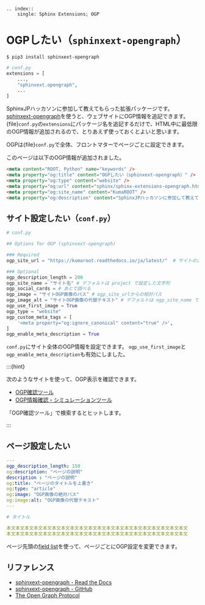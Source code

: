 ```{eval-rst}
.. index::
    single: Sphinx Extensions; OGP
```

# OGPしたい（``sphinxext-opengraph``）

```console
$ pip3 install sphinxext-opengraph
```

```python
# conf.py
extensions = [
    ...,
    "sphinxext.opengraph",
    ...
]
```

SphinxJPハッカソンに参加して教えてもらった拡張パッケージです。
[sphinxext-opengraph](https://pypi.org/project/sphinxext-opengraph/)を使うと、ウェブサイトにOGP情報を追記できます。
{file}`conf.py`の``extensions``にパッケージ名を追記するだけで、HTML中に最低限のOGP情報が追加されるので、とりあえず使っておくとよいと思います。

OGPは{file}`conf.py`で全体、フロントマターでページごとに設定できます。

このページは以下のOGP情報が追加されました。

```html
<meta content="ROOT, Python" name="keywords" />
<meta property="og:title" content="OGPしたい（sphinxext-opengraph）" />
<meta property="og:type" content="website" />
<meta property="og:url" content="sphinx/sphinx-extensions-opengraph.html" />
<meta property="og:site_name" content="KumaROOT" />
<meta property="og:description" content="SphinxJPハッカソンに参加して教えてもらった拡張パッケージです。 sphinxext-opengraph を使うと、ウェブサイトにOGP情報を追記できます。 conf.py で全体のOGPを設定でき、フロントマターでページごとのOGPを設定できます。 conf.py の extensions にパッケージ名を追記するだけで、HTML中に最低限のOGP情報が追加されるので、とりあえず使っ..." />
```

## サイト設定したい（``conf.py``）

```python
# conf.py

## Options for OGP (sphinxext-opengraph)

### Required
ogp_site_url = "https://kumaroot.readthedocs.io/ja/latest/"  # サイトの公開URL

### Optional
ogp_description_length = 200
ogp_site_name = "サイト名" # デフォルトは project で設定した文字列
ogp_social_cards = # あとで調べる
ogp_image = "サイトOGP画像のパス" # ogp_site_urlからの相対パス
ogp_image_alt = "サイトOGP画像の代替テキスト" # デフォルトは ogp_site_name で設定した文字列
ogp_use_first_image = True
ogp_type = "website"
ogp_custom_meta_tags = [
    '<meta property="og:ignore_canonical" content="true" />',
]
ogp_enable_meta_description = True
```

``conf.py``にサイト全体のOGP情報を設定できます。
``ogp_use_first_image``と``ogp_enable_meta_description``も有効にしました。

:::{hint}

次のようなサイトを使って、OGP表示を確認できます。

- [OGP確認ツール](https://ogp.buta3.net/)
- [OGP情報確認・シミュレーションツール](https://develop.tools/ogp-simulator/)

「OGP確認ツール」で検索するとヒットします。

:::

## ページ設定したい

```yaml
---
ogp_description_length: 150
og:description: "ページの説明"
description : "ページの説明"
og:title: "ページのタイトルを上書き"
og:type: "article"
og:image: "OGP画像の絶対パス"
og:image:alt: "OGP画像の代替テキスト"
---

# タイトル

本文本文本文本文本文本文本文本文本文本文本文本文本文本文本文本文本文本文本文本文
本文本文本文本文本文本文本文本文本文本文本文本文本文本文本文本文本文本文本文本文
```

ページ先頭の[field list](https://www.sphinx-doc.org/en/master/usage/restructuredtext/field-lists.html)を使って、ページごとにOGP設定を変更できます。

## リファレンス

- [sphinxext-opengraph - Read the Docs](https://sphinxext-opengraph.readthedocs.io/en/latest/)
- [sphinxext-opengraph - GitHub](https://github.com/wpilibsuite/sphinxext-opengraph)
- [The Open Graph Protocol](https://ogp.me/)

